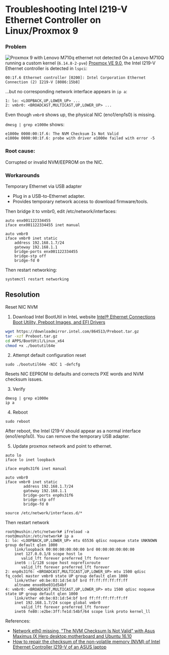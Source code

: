 # Troubleshooting Intel I219-V Ethernet Controller on Linux/Proxmox 9


### Problem
![Proxmox 9 with Lenovo M710q ethernet not detected](https://raw.githubusercontent.com/aice09/the-sre-notes/refs/heads/main/proxmox/Screenshot%202025-10-10%20145239.jpg)
On a Lenovo M710Q running a custom kernel (`6.14.8-2-pve`) [Proxmox VE 9.0](https://www.proxmox.com/en/downloads/proxmox-virtual-environment/iso/proxmox-ve-9-0-iso-installer), the Intel I219-V Ethernet controller is detected in `lspci`:
```
00:1f.6 Ethernet controller [0200]: Intel Corporation Ethernet Connection (2) I219-V [8086:15b8]
```

…but no corresponding network interface appears in `ip a`:


```
1: lo: <LOOPBACK,UP,LOWER_UP> ...
2: vmbr0: <BROADCAST,MULTICAST,UP,LOWER_UP> ...
```

Even though `vmbr0` shows up, the physical NIC (eno1/enp1s0) is missing.


`dmesg | grep e1000e` shows:


```
e1000e 0000:00:1f.6: The NVM Checksum Is Not Valid
e1000e 0000:00:1f.6: probe with driver e1000e failed with error -5
```

### **Root cause:** 
Corrupted or invalid NVM/EEPROM on the NIC.


### Workarounds

Temporary Ethernet via USB adapter

- Plug in a USB-to-Ethernet adapter.
- Provides temporary network access to download firmware/tools.

Then bridge it to vmbr0, edit /etc/network/interfaces:
```
auto enx001122334455
iface enx001122334455 inet manual

auto vmbr0
iface vmbr0 inet static
    address 192.168.1.7/24
    gateway 192.168.1.1
    bridge-ports enx001122334455
    bridge-stp off
    bridge-fd 0
```

Then restart networking:
```
systemctl restart networking
```

## Resolution
Reset NIC NVM

1. Download Intel BootUtil in InteL website [Intel® Ethernet Connections Boot Utility, Preboot Images, and EFI Drivers](https://www.intel.com/content/www/us/en/download/15755/intel-ethernet-connections-boot-utility-preboot-images-and-efi-drivers.html)
```bash
wget https://downloadmirror.intel.com/864513/Preboot.tar.gz
tar -xzf Preboot.tar.gz
cd APPS/BootUtil/Linux_x64
chmod +x ./bootutil64e
```
2. Attempt default configuration reset
```
sudo ./bootutil64e -NIC 1 -defcfg
```
Resets NIC EEPROM to defaults and corrects PXE words and NVM checksum issues.

3. Verify
```
dmesg | grep e1000e
ip a
```
4. Reboot
```
sudo reboot
```
After reboot, the Intel I219-V should appear as a normal interface (eno1/enp1s0).
You can remove the temporary USB adapter.

5. Update proxmox network and point to ethernet.
```
auto lo
iface lo inet loopback

iface enp0s31f6 inet manual

auto vmbr0
iface vmbr0 inet static
        address 192.168.1.7/24
        gateway 192.168.1.1
        bridge-ports enp0s31f6
        bridge-stp off
        bridge-fd 0

source /etc/network/interfaces.d/*
```
Then restart network
```
root@mushin:/etc/network# ifreload -a
root@mushin:/etc/network# ip a
1: lo: <LOOPBACK,UP,LOWER_UP> mtu 65536 qdisc noqueue state UNKNOWN group default qlen 1000
    link/loopback 00:00:00:00:00:00 brd 00:00:00:00:00:00
    inet 127.0.0.1/8 scope host lo
       valid_lft forever preferred_lft forever
    inet6 ::1/128 scope host noprefixroute
       valid_lft forever preferred_lft forever
2: enp0s31f6: <BROADCAST,MULTICAST,UP,LOWER_UP> mtu 1500 qdisc fq_codel master vmbr0 state UP group default qlen 1000
    link/ether e0:be:03:1d:54:bf brd ff:ff:ff:ff:ff:ff
    altname enxe0be031d54bf
4: vmbr0: <BROADCAST,MULTICAST,UP,LOWER_UP> mtu 1500 qdisc noqueue state UP group default qlen 1000
    link/ether e0:be:03:1d:54:bf brd ff:ff:ff:ff:ff:ff
    inet 192.168.1.7/24 scope global vmbr0
       valid_lft forever preferred_lft forever
    inet6 fe80::e2be:3ff:fe1d:54bf/64 scope link proto kernel_ll
```
References:
- [Network eth0 missing, "The NVM Checksum Is Not Valid" with Asus Maximus IX Hero desktop motherboard and Ubuntu 16.10](https://superuser.com/questions/1197908/network-eth0-missing-the-nvm-checksum-is-not-valid-with-asus-maximus-ix-hero)
- [How to repair the checksum of the non-volatile memory (NVM) of Intel Ethernet Controller I219-V of an ASUS laptop](https://superuser.com/questions/1104537/how-to-repair-the-checksum-of-the-non-volatile-memory-nvm-of-intel-ethernet-co/1190558#1190558)
